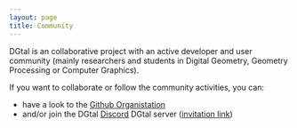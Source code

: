 ```yaml
---
layout: page
title: Community
---
```


DGtal is an collaborative project with an active developer and user community (mainly researchers and
  students in Digital Geometry, Geometry Processing or Computer Graphics).

  If you want to collaborate or follow the community activities, you can:
  * have a look to the [Github Organistation](https://github.com/DGtal-team)
  * and/or join the DGtal [Discord](https://discord.com) DGtal server ([invitation link](https://discord.gg/8NeZxCaSj6))
